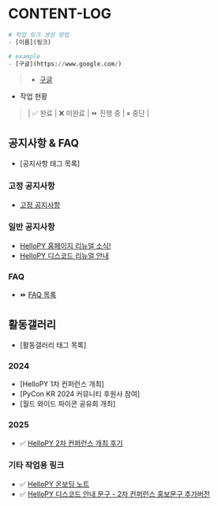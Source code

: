 # CONTENT-LOG
```py
# 작업 링크 생성 방법
- [이름](링크)

# example
- [구글](https://www.google.com/)
```
> - [구글](https://www.google.com/)

- 작업 현황
> | ✅ 완료 | ❌ 미완료 | ⏩ 진행 중 | ⏸ 중단 |

## 공지사항 & FAQ
- [공지사항 태그 목록]

### 고정 공지사항
- [고정 공지사항](https://docs.google.com/document/d/19dAq8fOBuSUJvjIHv0M4vTiIelUBMqYySGHuoVoVwGE/edit?usp=sharing)

### 일반 공지사항
- [HelloPY 홈페이지 리뉴얼 소식!](https://docs.google.com/document/d/1eom1ckfVg5eYrdThtCgoWeyDbcJo5SWbF1a2avp6B9Y/edit?usp=sharing)
- [HelloPY 디스코드 리뉴얼 안내](https://docs.google.com/document/d/1r568jVKjdz0Y1UmBuRE9wmTWB1y1PRCrmQ1cNQs-gmE/edit?usp=sharing)

### FAQ
- ⏩ [FAQ 목록](https://docs.google.com/document/d/1OKz6asI2hOcPmWwVNT9p_XuCdjwOiRwD3sIKBRNR_TM/edit?usp=sharing)

## 활동갤러리
- [활동갤러리 태그 목록]

### 2024
- [HelloPY 1차 컨퍼런스 개최]
- [PyCon KR 2024 커뮤니티 후원사 참여]
- [월드 와이드 파이콘 공유회 개최]

### 2025
- ✅ [HelloPY 2차 컨퍼런스 개최 후기](https://docs.google.com/document/d/1CGSJEjB3_hoT5R5iXQSYZZqjfBtbmDivRB2wi2Po2hk/edit?usp=sharing)

### 기타 작업용 링크
- ✅ [HelloPY 온보딩 노트](https://docs.google.com/document/d/1kmcGOtxuvsqLFbgPQ184ZW5aW8lwSBp2xex-n3v2edc/edit?tab=t.0)
- ✅ [HelloPY 디스코드 안내 문구 - 2차 컨퍼런스 홍보문구 추가버전](https://docs.google.com/document/d/1LMueDsU6fKpAFH1wv0NArGz-IrdbOvBnfqpjp6Phqz4/edit?usp=sharing)